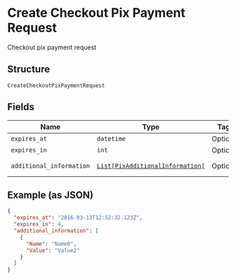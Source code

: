 
# Create Checkout Pix Payment Request

Checkout pix payment request

## Structure

`CreateCheckoutPixPaymentRequest`

## Fields

| Name | Type | Tags | Description |
|  --- | --- | --- | --- |
| `expires_at` | `datetime` | Optional | Expires at |
| `expires_in` | `int` | Optional | Expires in |
| `additional_information` | [`List[PixAdditionalInformation]`](../../doc/models/pix-additional-information.md) | Optional | Additional information |

## Example (as JSON)

```json
{
  "expires_at": "2016-03-13T12:52:32.123Z",
  "expires_in": 4,
  "additional_information": [
    {
      "Name": "Name0",
      "Value": "Value2"
    }
  ]
}
```

